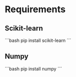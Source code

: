 # Requirements

## Scikit-learn

´´´bash
pip install scikit-learn
´´´

## Numpy

´´´bash
pip install numpy
´´´

